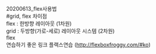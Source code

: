 20200613_flex사용법   
#grid, flex 차이점   
flex : 한방향 레이아웃 (1차원)    
grid : 두방향(가로-세로) 레이아웃 시스템 (2차원)    
flex   
연습하기 좋은 링크
플랙스연습 (http://flexboxfroggy.com/#ko)
